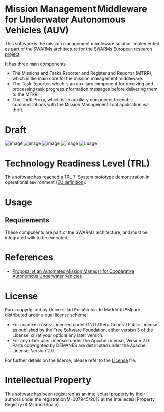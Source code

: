 # Mission Management Middleware for Underwater Autonomous Vehicles (AUV)
This software is the mission management middleware solution implemented as part of the SWARMs architecture for the [SWARMs]((http://swarms.eu/)) [European research project](https://cordis.europa.eu/project/id/662107/es).

It has three main components:
- The Missions and Tasks Reporter and Register and Reporter (MTRR), which is the main core for the mission management middleware.
- The Task Reporter, which is an auxiliary component for receiving and processing task progress information messages before delivering them to the MTRR.
- The Thrift Proxy, which is an auxiliary component to enable communications with the Mission Management Tool application via thrift.







# Draft

![image](https://user-images.githubusercontent.com/13553876/197519124-1f08fa96-c58c-4f2e-8235-92b76930ddbe.png)
![image](https://user-images.githubusercontent.com/13553876/197519156-b34c59a3-5c46-4d1d-a258-0c0e3336b7cb.png)
![image](https://user-images.githubusercontent.com/13553876/197519228-da180297-dfa5-4e34-9f02-65a7ec755c14.png)
![image](https://user-images.githubusercontent.com/13553876/197519269-962ffa0d-9e5a-49ef-b0ba-71ac98ce3563.png)
![image](https://user-images.githubusercontent.com/13553876/197519395-3bc4b74b-c8a7-4797-990a-053a1e10b815.png)

# Technology Readiness Level (TRL)
This software has reached a TRL 7: System prototype demonstration in operational environment ([EU definition](https://ec.europa.eu/research/participants/data/ref/h2020/wp/2014_2015/annexes/h2020-wp1415-annex-g-trl_en.pdf)).

# Usage
## Requirements
These components are part of the SWARMs architecture, and must be integrated with to be executed.

# References
- [Proposal of an Automated Mission Manager for Cooperative Autonomous Underwater Vehicles](https://doi.org/10.3390/app10030855)

# License
Parts copyrighted by Universidad Politécnica de Madrid (UPM) are distributed under a dual license scheme:
- For academic uses: Licensed under GNU Affero General Public License as published by the Free Software Foundation, either version 3 of the License, or (at your option) any later version.
- For any other use: Licensed under the Apache License, Version 2.0.
Parts copyrighted by DEMANES are distributed under the Apache License, Version 2.0.

For further details on the license, please refer to the [License](LICENSE.md) file.

# Intellectual Property
This software has been registered as an intellectual property by their authors under the registration M-007945/2018 at the Intellectual Property Registry of Madrid (Spain).
